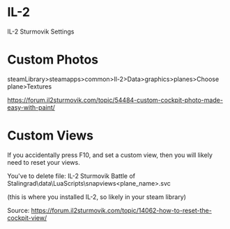 # IL-2
IL-2 Sturmovik Settings

Custom Photos
=============
steamLibrary>steamapps>common>Il-2>Data>graphics>planes>Choose plane>Textures

https://forum.il2sturmovik.com/topic/54484-custom-cockpit-photo-made-easy-with-paint/

Custom Views
============
If you accidentally press F10, and set a custom view, then you will likely need to reset your views.

You've to delete file: IL-2 Sturmovik Battle of Stalingrad\data\LuaScripts\snapviews\<plane_name>.svc

(this is where you installed IL-2, so likely in your steam library)

Source: https://forum.il2sturmovik.com/topic/14062-how-to-reset-the-cockpit-view/

